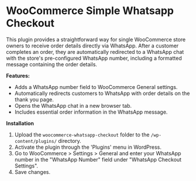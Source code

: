 # WooCommerce Simple Whatsapp Checkout
This plugin provides a straightforward way for single WooCommerce store owners to receive order details directly via WhatsApp. After a customer completes an order, they are automatically redirected to a WhatsApp chat with the store's pre-configured WhatsApp number, including a formatted message containing the order details.

**Features:**
*   Adds a WhatsApp number field to WooCommerce General settings.
*   Automatically redirects customers to WhatsApp with order details on the thank you page.
*   Opens the WhatsApp chat in a new browser tab.
*   Includes essential order information in the WhatsApp message.

**Installation**

1. Upload the `woocommerce-whatsapp-checkout` folder to the `/wp-content/plugins/` directory.
2. Activate the plugin through the 'Plugins' menu in WordPress.
3. Go to WooCommerce > Settings > General and enter your WhatsApp number in the "WhatsApp Number" field under "WhatsApp Checkout Settings".
4. Save changes.
